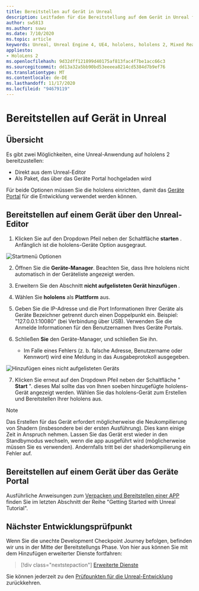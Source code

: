 ```yaml
---
title: Bereitstellen auf Gerät in Unreal
description: Leitfaden für die Bereitstellung auf dem Gerät in Unreal für hololens 2
author: sw5813
ms.author: suwu
ms.date: 7/10/2020
ms.topic: article
keywords: Unreal, Unreal Engine 4, UE4, hololens, hololens 2, Mixed Reality, bereitstellen auf Geräten, PCs, Dokumentationen, Mixed Reality-Headset, Windows Mixed Reality-Headset, Virtual Reality-Headset
appliesto:
- HoloLens 2
ms.openlocfilehash: 9d32dff121899d40175af813fac4f7be1acc66c3
ms.sourcegitcommit: dd13a32a5bb90bd53eeeea8214cd5384d7b9ef76
ms.translationtype: MT
ms.contentlocale: de-DE
ms.lasthandoff: 11/17/2020
ms.locfileid: "94679119"
---
```

# <a name="deploy-to-device-in-unreal"></a>Bereitstellen auf Gerät in Unreal

## <a name="overview"></a>Übersicht
Es gibt zwei Möglichkeiten, eine Unreal-Anwendung auf hololens 2 bereitzustellen:
* Direkt aus dem Unreal-Editor
* Als Paket, das über das Geräte Portal hochgeladen wird

Für beide Optionen müssen Sie die hololens einrichten, damit das [Geräte Portal](../platform-capabilities-and-apis/using-the-windows-device-portal.md) für die Entwicklung verwendet werden können.

## <a name="deploying-to-device-from-the-unreal-editor"></a>Bereitstellen auf einem Gerät über den Unreal-Editor

1. Klicken Sie auf den Dropdown Pfeil neben der Schaltfläche **starten** . Anfänglich ist die hololens-Geräte Option ausgegraut.

![Startmenü Optionen](images/unreal/launch-dropdown.png)

2. Öffnen Sie die **Geräte-Manager**. Beachten Sie, dass Ihre hololens nicht automatisch in der Geräteliste angezeigt werden.

3. Erweitern Sie den Abschnitt **nicht aufgelisteten Gerät hinzufügen** .

4. Wählen Sie **hololens** als **Plattform** aus.

5. Geben Sie die IP-Adresse und die Port Informationen Ihrer Geräte als Geräte Bezeichner getrennt durch einen Doppelpunkt ein. Beispiel: "127.0.0.1:10080" (bei Verbindung über USB). Verwenden Sie die Anmelde Informationen für den Benutzernamen Ihres Geräte Portals.

6. Schließen **Sie** den Geräte-Manager, und schließen Sie ihn.
    * Im Falle eines Fehlers (z. b. falsche Adresse, Benutzername oder Kennwort) wird eine Meldung in das Ausgabeprotokoll ausgegeben.

![Hinzufügen eines nicht aufgelisteten Geräts](images/unreal/add-unlisted-device.png)

7. Klicken Sie erneut auf den Dropdown Pfeil neben der Schaltfläche " **Start** ". dieses Mal sollte das von Ihnen soeben hinzugefügte hololens-Gerät angezeigt werden. Wählen Sie das hololens-Gerät zum Erstellen und Bereitstellen Ihrer hololens aus.

>[!NOTE]
>Das Erstellen für das Gerät erfordert möglicherweise die Neukompilierung von Shadern (insbesondere bei der ersten Ausführung). Dies kann einige Zeit in Anspruch nehmen. Lassen Sie das Gerät erst wieder in den Standbymodus wechseln, wenn die app ausgeführt wird (möglicherweise müssen Sie es verwenden). Andernfalls tritt bei der shaderkompilierung ein Fehler auf.

## <a name="deploying-to-device-via-device-portal"></a>Bereitstellen auf einem Gerät über das Geräte Portal

Ausführliche Anweisungen zum [Verpacken und Bereitstellen einer APP](tutorials/unreal-uxt-ch6.md#packaging-and-deploying-the-app-via-device-portal) finden Sie im letzten Abschnitt der Reihe "Getting Started with Unreal Tutorial".

## <a name="next-development-checkpoint"></a>Nächster Entwicklungsprüfpunkt

Wenn Sie die unechte Development Checkpoint Journey befolgen, befinden wir uns in der Mitte der Bereitstellungs Phase. Von hier aus können Sie mit dem Hinzufügen erweiterter Dienste fortfahren:

> [!div class="nextstepaction"]
> [Erweiterte Dienste](unreal-development-overview.md#5-adding-services)

Sie können jederzeit zu den [Prüfpunkten für die Unreal-Entwicklung](unreal-development-overview.md#4-deploying-to-a-device) zurückkehren.
